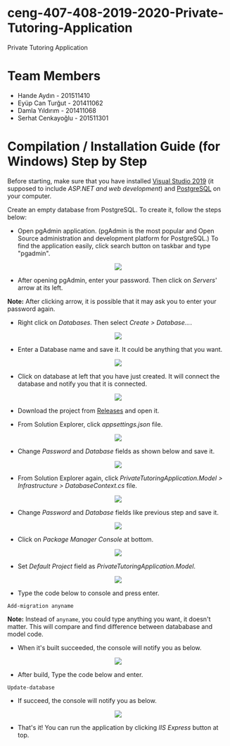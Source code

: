 # ceng-407-408-2019-2020-Private-Tutoring-Application
Private Tutoring Application

# Team Members

* Hande Aydın - 201511410
* Eyüp Can Turğut - 201411062
* Damla Yıldırım - 201411068
* Serhat Cenkayoğlu - 201511301

# Compilation / Installation Guide (for Windows) Step by Step

Before starting, make sure that you have installed [Visual Studio 2019](https://visualstudio.microsoft.com/tr/vs/) (it supposed to include _ASP.NET and web development_) and [PostgreSQL](https://www.postgresql.org/) on your computer.
<br />

Create an empty database from PostgreSQL. To create it, follow the steps below:

* Open pgAdmin application. (pgAdmin is the most popular and Open Source administration and development platform for PostgreSQL.) To find the application easily, click search button on taskbar and type "pgadmin".

<p align="center"><img src="https://user-images.githubusercontent.com/48491124/80656472-f7c11400-8a89-11ea-92ce-430c4d081b6a.png"></p>

* After opening pgAdmin, enter your password. Then click on _Servers_' arrow at its left.

**Note:** After clicking arrow, it is possible that it may ask you to enter your password again.

* Right click on _Databases_. Then select _Create > Database..._.

<p align="center"><img src="https://user-images.githubusercontent.com/48491124/80658268-60aa8b00-8a8e-11ea-97f1-28300f9153a5.PNG"></p>

* Enter a Database name and save it. It could be anything that you want.

<p align="center"><img src="![Ekran Alıntısı2](https://user-images.githubusercontent.com/48491124/80658301-7750e200-8a8e-11ea-899a-95a045069916.PNG)"></p>

* Click on database at left that you have just created. It will connect the database and notify you that it is connected.

<p align="center"><img src="https://user-images.githubusercontent.com/48491124/80658356-92bbed00-8a8e-11ea-8ebc-70b6054c99ac.PNG"></p>

* Download the project from [Releases](https://github.com/CankayaUniversity/ceng-407-408-2019-2020-Private-Tutoring-Application/releases) and open it.

* From Solution Explorer, click _appsettings.json_ file.

<p align="center"><img src="https://user-images.githubusercontent.com/48491124/80658392-ab2c0780-8a8e-11ea-8d4c-113572dbebcd.PNG"></p>

* Change _Password_ and _Database_ fields as shown below and save it.

<p align="center"><img src="https://user-images.githubusercontent.com/48491124/80658451-d151a780-8a8e-11ea-94ab-9c80c7621397.PNG"></p>

* From Solution Explorer again, click _PrivateTutoringApplication.Model > Infrastructure > DatabaseContext.cs_ file.

<p align="center"><img src="https://user-images.githubusercontent.com/48491124/80658482-e1698700-8a8e-11ea-956a-d375f253bedd.PNG"></p>

* Change _Password_ and _Database_ fields like previous step and save it.

<p align="center"><img src="https://user-images.githubusercontent.com/48491124/80658509-f3e3c080-8a8e-11ea-8475-3684bffe045c.PNG"></p>

* Click on _Package Manager Console_ at bottom.

<p align="center"><img src="https://user-images.githubusercontent.com/48491124/80658535-078f2700-8a8f-11ea-8d59-26a35b2eb95e.PNG"></p>

* Set _Default Project_ field as _PrivateTutoringApplication.Model_.

<p align="center"><img src="https://user-images.githubusercontent.com/48491124/80658549-1544ac80-8a8f-11ea-9ffc-0e4a7c62c0d5.PNG"></p>

* Type the code below to console and press enter.
```
Add-migration anyname
```
**Note:** Instead of `anyname`, you could type anything you want, it doesn't matter. This will compare and find difference between datababase and model code.

* When it's built succeeded, the console will notify you as below.

<p align="center"><img src="https://user-images.githubusercontent.com/48491124/80658653-5e94fc00-8a8f-11ea-895a-c5fa15336a0b.PNG"></p>

* After build, Type the code below and enter.
```
Update-database
```
* If succeed, the console will notify you as below.

<p align="center"><img src="https://user-images.githubusercontent.com/48491124/80658685-77051680-8a8f-11ea-9e2c-999e653b9d2a.PNG"></p>

* That's it! You can run the application by clicking _IIS Express_ button at top.
